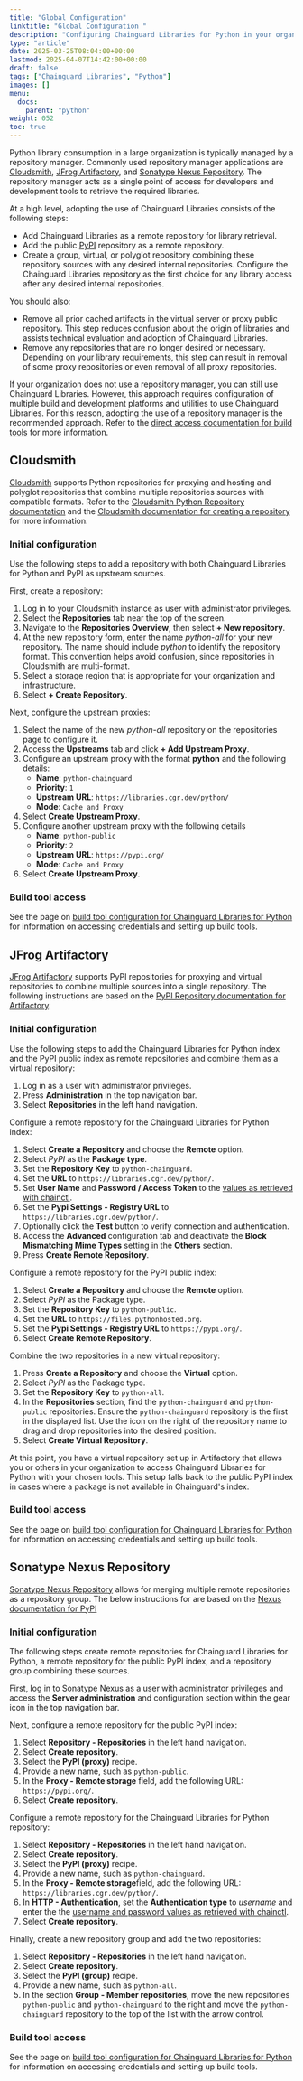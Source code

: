 ```yaml
---
title: "Global Configuration"
linktitle: "Global Configuration "
description: "Configuring Chainguard Libraries for Python in your organization"
type: "article"
date: 2025-03-25T08:04:00+00:00
lastmod: 2025-04-07T14:42:00+00:00
draft: false
tags: ["Chainguard Libraries", "Python"]
images: []
menu:
  docs:
    parent: "python"
weight: 052
toc: true
---
```


Python library consumption in a large organization is typically managed by a repository manager. Commonly used repository manager applications are [Cloudsmith](https://cloudsmith.com/), [JFrog Artifactory](https://jfrog.com/artifactory/), and [Sonatype Nexus Repository](https://www.sonatype.com/products/sonatype-nexus-repository). The repository manager acts as a single point of access for developers and development tools to retrieve the required libraries.

At a high level, adopting the use of Chainguard Libraries consists of the following steps:

* Add Chainguard Libraries as a remote repository for library retrieval.
* Add the public [PyPI](https://pypi.org/) repository as a remote repository.
* Create a group, virtual, or polyglot repository combining these repository sources with any desired internal repositories. Configure the Chainguard Libraries repository as the first choice for any library access after any desired internal repositories.

You should also:

* Remove all prior cached artifacts in the virtual server or proxy public repository. This step reduces confusion about the origin of libraries and assists technical evaluation and adoption of Chainguard Libraries.
* Remove any repositories that are no longer desired or necessary. Depending on your library requirements, this step can result in removal of some proxy repositories or even removal of all proxy repositories. 

If your organization does not use a repository manager, you can still use
Chainguard Libraries. However, this approach requires configuration of multiple
build and development platforms and utilities to use Chainguard Libraries. For
this reason, adopting the use of a repository manager is the recommended
approach. Refer to the [direct access documentation for build
tools](/chainguard/libraries/python/build-configuration/#direct-access) for more
information.

<a id="cloudsmith"></a>

## Cloudsmith

[Cloudsmith](https://cloudsmith.com/) supports Python repositories for proxying and hosting and polyglot repositories that combine multiple repositories sources with compatible formats. Refer to the [Cloudsmith Python Repository documentation](https://help.cloudsmith.io/docs/python-repository) and the [Cloudsmith documentation for creating a repository](https://help.cloudsmith.io/docs/create-a-repository) for more information. 

### Initial configuration

Use the following steps to add a repository with both Chainguard Libraries for
Python and PyPI as upstream sources.

First, create a repository:

1. Log in to your Cloudsmith instance as user with administrator privileges.
1. Select the **Repositories** tab near the top of the screen.
1. Navigate to the **Repositories Overview**, then select **+ New repository**.
1. At the new repository form, enter the name *python-all* for your new
   repository. The name should include *python* to identify the repository
   format. This convention helps avoid confusion, since repositories in
   Cloudsmith are multi-format. 
1. Select a storage region that is appropriate for your organization and infrastructure.
1. Select **+ Create Repository**. 

Next, configure the upstream proxies:

1. Select the name of the new *python-all* repository on the repositories page
   to configure it.
1. Access the **Upstreams** tab and click **+ Add Upstream Proxy**.
1. Configure an upstream proxy with the format **python** and the following details: 
    * **Name**: `python-chainguard`
    * **Priority**: `1`
    * **Upstream URL**: `https://libraries.cgr.dev/python/`
    * **Mode**: `Cache and Proxy`
1. Select **Create Upstream Proxy**.
1. Configure another upstream proxy with the following details
    * **Name**: `python-public`
    * **Priority**: `2`
    * **Upstream URL**: `https://pypi.org/`
    * **Mode**: `Cache and Proxy`
1. Select **Create Upstream Proxy**.

### Build tool access

See the page on [build tool configuration for Chainguard Libraries for
Python](/chainguard/libraries/python/build-configuration/#cloudsmith) for information on
accessing credentials and setting up build tools.

<a id="artifactory"></a>

## JFrog Artifactory

[JFrog Artifactory](https://jfrog.com/artifactory/) supports PyPI repositories for proxying and virtual repositories to combine multiple sources into a single repository. The following instructions are based on the [PyPI Repository documentation for Artifactory](https://jfrog.com/help/r/jfrog-artifactory-documentation/set-up-pypi-repositories-on-artifactory).

### Initial configuration

Use the following steps to add the Chainguard Libraries for Python index and the
PyPI public index as remote repositories and combine them as a virtual
repository:

1. Log in as a user with administrator privileges.
1. Press **Administration** in the top navigation bar.
1. Select **Repositories** in the left hand navigation.

Configure a remote repository for the Chainguard Libraries for Python index:

1. Select **Create a Repository** and choose the **Remote** option.
1. Select *PyPI* as the **Package type**.
1. Set the **Repository Key** to `python-chainguard`.
1. Set the **URL** to `https://libraries.cgr.dev/python/`.
1. Set **User Name** and **Password / Access Token** to the [values as retrieved
   with chainctl](/chainguard/libraries/access/).
1. Set the **Pypi Settings - Registry URL** to `https://libraries.cgr.dev/python/`.
1. Optionally click the **Test** button to verify connection and authentication.
1. Access the **Advanced** configuration tab and deactivate the **Block
   Mismatching Mime Types** setting in the **Others** section.
1. Press **Create Remote Repository**.

Configure a remote repository for the PyPI public index:

1. Select **Create a Repository** and choose the **Remote** option.
1. Select *PyPI* as the Package type.
1. Set the **Repository Key** to `python-public`.
1. Set the **URL** to `https://files.pythonhosted.org`.
1. Set the **Pypi Settings - Registry URL** to `https://pypi.org/`.
1. Select **Create Remote Repository**.

Combine the two repositories in a new virtual repository:

1. Press **Create a Repository** and choose the **Virtual** option.
1. Select *PyPI* as the Package type.
1. Set the **Repository Key** to `python-all`.
1. In the **Repositories** section, find the `python-chainguard` and
   `python-public` repositories. Ensure the `python-chainguard` repository is
   the first in the displayed list. Use the icon on the right of the repository
   name to drag and drop repositories into the desired position.
1. Select **Create Virtual Repository**.

At this point, you have a virtual repository set up in Artifactory that allows you or others in your organization to access Chainguard Libraries for Python with your chosen tools. This setup falls back to the public PyPI index in cases where a package is not available in Chainguard's index.

### Build tool access

See the page on [build tool configuration for Chainguard Libraries for
Python](/chainguard/libraries/python/build-configuration/#artifactory) for
information on accessing credentials and setting up build tools.

<a id="nexus"></a>

## Sonatype Nexus Repository

[Sonatype Nexus Repository](https://www.sonatype.com/products/sonatype-nexus-repository) allows for merging multiple remote repositories as a repository group. The below instructions for  are based on the [Nexus documentation for PyPI](https://help.sonatype.com/en/pypi-repositories.html) 

### Initial configuration

The following steps create remote repositories for Chainguard Libraries for
Python, a remote repository for the public PyPI index, and a repository group
combining these sources.

First, log in to Sonatype Nexus as a user with administrator privileges and access the **Server administration** and configuration section within the gear icon in the top navigation bar.

Next, configure a remote repository for the public PyPI index:

1. Select **Repository - Repositories** in the left hand navigation.
1. Select **Create repository**.
1. Select the **PyPI (proxy)** recipe.
1. Provide a new name, such as `python-public`.
1. In the **Proxy - Remote storage** field, add the following URL: `https://pypi.org/`.
1. Select **Create repository**.

Configure a remote repository for the Chainguard Libraries for Python repository:

1. Select **Repository - Repositories** in the left hand navigation.
1. Select **Create repository**.
1. Select the **PyPI (proxy)** recipe.
1. Provide a new name, such as `python-chainguard`.
1. In the **Proxy - Remote storage**field, add the following URL: `https://libraries.cgr.dev/python/`.
1. In **HTTP - Authentication**, set the **Authentication type** to *username* and enter the the [username and password values as retrieved with chainctl](/chainguard/libraries/access/).
1. Select **Create repository**. 

Finally, create a new repository group and add the two repositories:

1. Select **Repository - Repositories** in the left hand navigation.
1. Select **Create repository**.
1. Select the **PyPI (group)** recipe.
1. Provide a new name, such as `python-all`.
1. In the section **Group - Member repositories**, move the new repositories
   `python-public` and `python-chainguard` to the right and move the
   `python-chainguard` repository to the top of the list with the arrow control.

### Build tool access

See the page on [build tool configuration for Chainguard Libraries for
Python](/chainguard/libraries/python/build-configuration/#nexus) for information on
accessing credentials and setting up build tools.
